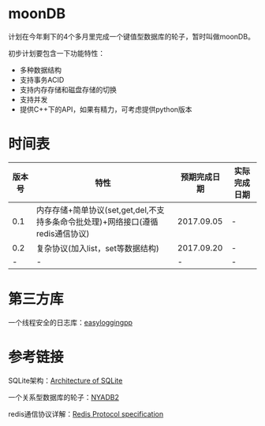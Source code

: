 # moonDB

计划在今年剩下的4个多月里完成一个键值型数据库的轮子，暂时叫做moonDB。

初步计划要包含一下功能特性：

* 多种数据结构
* 支持事务ACID
* 支持内存存储和磁盘存储的切换
* 支持并发
* 提供C++下的API，如果有精力，可考虑提供python版本

# 时间表

|版本号|特性|预期完成日期|实际完成日期|
|-|-|-|-|
|0.1|内存存储+简单协议(set,get,del,不支持多条命令批处理)+网络接口(遵循redis通信协议)|2017.09.05|-|
|0.2|复杂协议(加入list，set等数据结构)|2017.09.20|-|
|-|-|-|-|

# 第三方库

一个线程安全的日志库：[easyloggingpp](https://github.com/muflihun/easyloggingpp)

# 参考链接

SQLite架构：[Architecture of SQLite](http://www.sqlite.org/arch.html)

一个关系型数据库的轮子：[NYADB2](https://github.com/qw4990/NYADB2)

redis通信协议详解：[Redis Protocol specification](https://redis.io/topics/protocol)